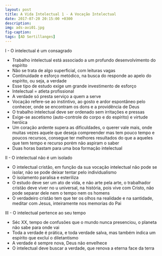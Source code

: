 ```yaml
---
layout: post
title: A Vida Intelectual 1 - A Vocação Intelectual
date: 2017-07-20 20:15:00 +0300
description: 
img: ads-avi01.jpg
fig-caption: 
tags: [AD Sertillanges]
---
```


 I - O intelectual é um consagrado

 * Trabalho intelectual está associado a um profundo desenvolvimento do espírito
 * Não se trata de algo superficial, com leituras vagas
 * Continuidade e esforço metódico, na busca do responde ao apelo do espírito, ou seja, a verdade
 * Esse tipo de estudo exige um grande investimento de esforço
 * Intelectual = atleta profissional
 * A verdade só presta serviço a quem a serve
 * Vocação refere-se ao instintivo, ao gosto e ardor espontâneo pelo conhecer, onde se encontram os dons e a providência de Deus
 * O trabalho intelectual deve ser ordenado sem irritações e pressas
 * Exige-se ascetismo (auto-controle do corpo e do espírito) e virtude heróica
 * Um coração ardente supera as dificuldades, o querer vale mais, onde muitas vezes aquele que deseja compreender mas tem pouco tempo e poucos recursos, consegue ter melhores resultados do que a aqueles que tem tempo e recurso porém não aspiram o saber
 * Duas horas bastam para uma boa formação intelectual

II - O intelectual não é um isolado

 * O intelectual cristão, em função da sua vocação intelectual não pode se isolar, não se pode deixar tentar pelo individualismo
 * O isolamento paralisa e esteriliza 
 * O estudo deve ser um ato de vida, e não arte pela arte, o trabalhador cristão deve viver no u universal, na história, pois vive com Cristo, não pode separar dele nem o tempo nem os homens
 * O verdadeiro cristão tem que ter os olhos na realidade e na santidade, meditar com Jesus, inteiramente nos memorias do Pai

III - O intelectual pertence ao seu tempo

 * Séc XX, tempo de confusões que o mundo nunca presenciou, o planeta não sabe para onde vai
 * Toda a verdade é prática, e toda verdade salva, mas também indica um espírito que excluí o diletantismo
 * A verdade é sempre nova, Deus não envelhece
 * O intelectual deve buscar a verdade, que renova a eterna face da terra

